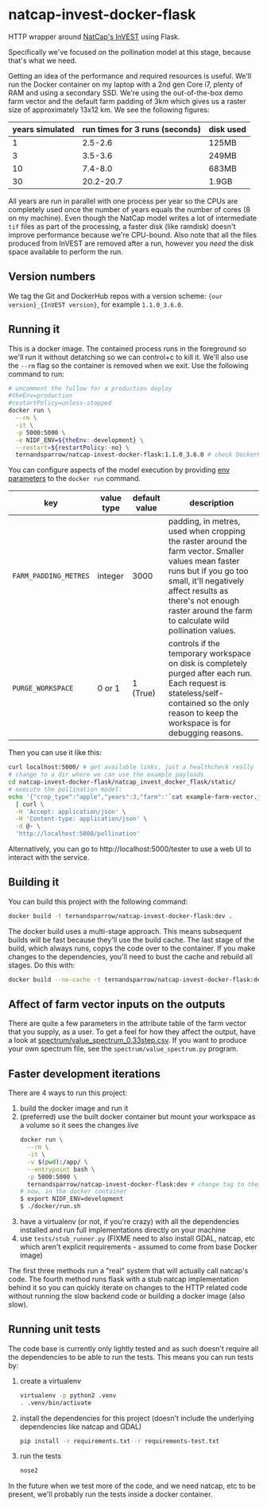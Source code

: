 # natcap-invest-docker-flask

HTTP wrapper around [NatCap's InVEST](https://pypi.python.org/pypi/natcap.invest) using Flask.

Specifically we've focused on the pollination model at this stage, because that's what we need.

Getting an idea of the performance and required resources is useful. We'll run the Docker container on my
laptop with a 2nd gen Core i7, plenty of RAM and using a secondary SSD. We're using the out-of-the-box demo
farm vector and the default farm padding of 3km which gives us a raster size of approximately 13x12 km. We see
the following figures:

years simulated | run times for 3 runs (seconds) | disk used
--- | --- | ---
1 | 2.5-2.6 | 125MB
3 | 3.5-3.6 | 249MB
10 | 7.4-8.0 | 683MB
30 | 20.2-20.7 | 1.9GB

All years are run in parallel with one process per year so the CPUs are completely used once the number of
years equals the number of cores (8 on my machine). Even though the NatCap model writes a lot of intermediate
`tif` files as part of the processing, a faster disk (like ramdisk) doesn't improve performance because we're
CPU-bound. Also note that all the files produced from InVEST are removed after a run, however you *need* the
disk space available to perform the run.

## Version numbers
We tag the Git and DockerHub repos with a version scheme: `{our version}_{InVEST version}`, for example
`1.1.0_3.6.0`.

## Running it

This is a docker image. The contained process runs in the foreground so we'll run it without detatching so we
can control+c to kill it. We'll also use the `--rm` flag so the container is removed when we exit. Use the
following command to run:
```bash
# uncomment the follow for a production deploy
#theEnv=production
#restartPolicy=unless-stopped
docker run \
  --rm \
  -it \
  -p 5000:5000 \
  -e NIDF_ENV=${theEnv:-development} \
  --restart=${restartPolicy:-no} \
  ternandsparrow/natcap-invest-docker-flask:1.1.0_3.6.0 # check DockerHub for the latest tag
```

You can configure aspects of the model execution by providing [env parameters](https://docs.docker.com/engine/reference/run/#env-environment-variables) to the `docker run` command.

| key |value type | default value | description |
| --- |---------- | ------------- | ----------- |
|`FARM_PADDING_METRES`|integer|3000| padding, in metres, used when cropping the raster around the farm vector. Smaller values mean faster runs but if you go too small, it'll negatively affect results as there's not enough raster around the farm to calculate wild pollination values. |
|`PURGE_WORKSPACE`|0 or 1|1 (True)|controls if the temporary workspace on disk is completely purged after each run. Each request is stateless/self-contained so the only reason to keep the workspace is for debugging reasons.|

Then you can use it like this:
```bash
curl localhost:5000/ # get available links, just a healthcheck really
# change to a dir where we can use the example payloads
cd natcap-invest-docker-flask/natcap_invest_docker_flask/static/
# execute the pollination model:
echo '{"crop_type":"apple","years":3,"farm":'`cat example-farm-vector.json`',"reveg":'`cat example-reveg-vector.json`'}' \
  | curl \
  -H 'Accept: application/json' \
  -H 'Content-type: application/json' \
  -d @- \
  'http://localhost:5000/pollination'
```

Alternatively, you can go to http://localhost:5000/tester to use a web UI to interact with the service.

## Building it

You can build this project with the following command:
```bash
docker build -t ternandsparrow/natcap-invest-docker-flask:dev .
```

The docker build uses a multi-stage approach. This means subsequent builds will be fast because they'll use the build
cache. The last stage of the build, which always runs, copys the code over to the container. If you make changes to
the dependencies, you'll need to bust the cache and rebuild all stages. Do this with:
```bash
docker build --no-cache -t ternandsparrow/natcap-invest-docker-flask:dev .
```

## Affect of farm vector inputs on the outputs
There are quite a few parameters in the attribute table of the farm vector that you supply, as a user. To get
a feel for how they affect the output, have a look at
[spectrum/value_spectrum_0.33step.csv](./spectrum/value_spectrum_0.33step.csv). If you want to produce your
own spectrum file, see the `spectrum/value_spectrum.py` program.

## Faster development iterations

There are 4 ways to run this project:
 1. build the docker image and run it
 1. (preferred) use the built docker container but mount your workspace as a volume so it sees the changes *live*
      ```bash
      docker run \
        --rm \
        -it \
        -v $(pwd):/app/ \
        --entrypoint bash \
        -p 5000:5000 \
        ternandsparrow/natcap-invest-docker-flask:dev # change tag to the one you built
      # now, in the docker container
      $ export NIDF_ENV=development
      $ ./docker/run.sh
      ```
 1. have a virtualenv (or not, if you're crazy) with all the dependencies installed and run full implementations directly on your machine
 1. use `tests/stub_runner.py` (FIXME need to also install GDAL, natcap, etc which aren't explicit requirements -
    assumed to come from base Docker image)

The first three methods run a "real" system that will actually call natcap's code. The fourth method runs flask
with a stub natcap implementation behind it so you can quickly iterate on changes to the HTTP related code
without running the slow backend code or building a docker image (also slow).

## Running unit tests
The code base is currently only lightly tested and as such doesn't require all the dependencies to be able to run the
tests. This means you can run tests by:

  1. create a virtualenv
      ```bash
      virtualenv -p python2 .venv
      . .venv/bin/activate
      ```
  1. install the dependencies for this project (doesn't include the underlying dependencies like natcap and GDAL)
      ```bash
      pip install -r requirements.txt -r requirements-test.txt
      ```
  1. run the tests
      ```bash
      nose2
      ```

In the future when we test more of the code, and we need natcap, etc to be present, we'll probably run the tests inside
a docker container.
